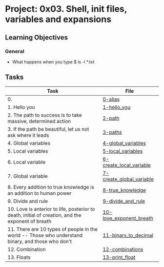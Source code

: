 # Project: 0x03. Shell, init files, variables and expansions

<h2>Learning Objectives</h2>

<h3>General</h3>

<ul>
<li>What happens when you type $ ls -l *.txt</li>
</ul>

<h2>Tasks</h2>

| Task | File |
| ---- | ---- |
| 0. <o> | [0-alias](./0-alias) |
| 1. Hello you | [1-hello_you](./1-hello_you) |
| 2. The path to success is to take massive, determined action | [2-path](./2-path) |
| 3. If the path be beautiful, let us not ask where it leads | [3-paths](./3-paths) |
| 4. Global variables | [4-global_variables](./4-global_variables) |
| 5. Local variables | [5-local_variables](./5-local_variables) |
| 6. Local variable | [6-create_local_variable](./6-create_local_variable) |
| 7. Global variable | [7-create_global_variable](./7-create_global_variable) |
| 8. Every addition to true knowledge is an addition to human power | [8-true_knowledge](./8-true_knowledge) |
| 9. Divide and rule | [9-divide_and_rule](./9-divide_and_rule) |
| 10. Love is anterior to life, posterior to death, initial of creation, and the exponent of breath | [10-love_exponent_breath](./10-love_exponent_breath) |
| 11. There are 10 types of people in the world -- Those who understand binary, and those who don't | [11-binary_to_decimal](./11-binary_to_decimal) |
| 12. Combination | [12-combinations](./12-combinations) |
| 13. Floats | [13-print_float](./13-print_float) |

